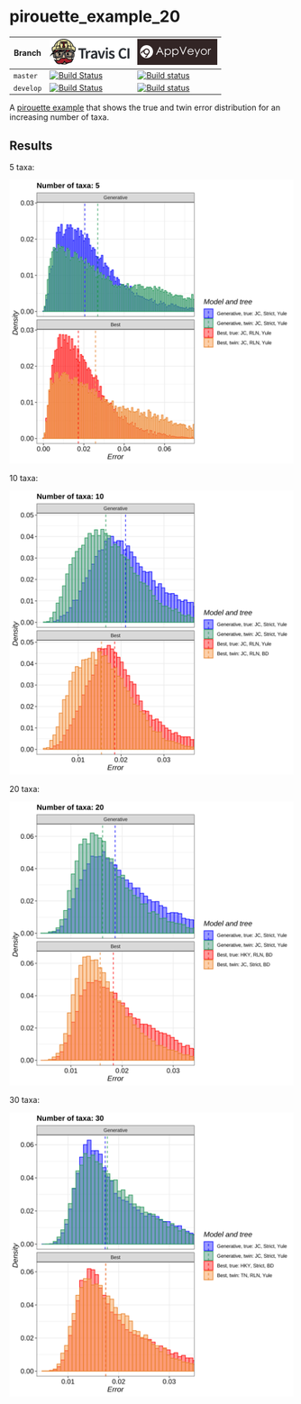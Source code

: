 # pirouette_example_20

Branch   |[![Travis CI logo](pics/TravisCI.png)](https://travis-ci.com)                                                                                                 |[![AppVeyor logo](pics/AppVeyor.png)](https://appveyor.com)                                                                                               
---------|--------------------------------------------------------------------------------------------------------------------------------------------------------------|--------------------------------------------------------------------------------------------------------------------------------------------------------------------------------------------
`master` |[![Build Status](https://travis-ci.com/richelbilderbeek/pirouette_example_20.svg?branch=master)](https://travis-ci.com/richelbilderbeek/pirouette_example_20) |[![Build status](https://ci.appveyor.com/api/projects/status/dos7ac4cf1x25q58/branch/master?svg=true)](https://ci.appveyor.com/project/richelbilderbeek/pirouette-example-20/branch/master)
`develop`|[![Build Status](https://travis-ci.com/richelbilderbeek/pirouette_example_20.svg?branch=develop)](https://travis-ci.com/richelbilderbeek/pirouette_example_20)|[![Build status](https://ci.appveyor.com/api/projects/status/dos7ac4cf1x25q58/branch/develop?svg=true)](https://ci.appveyor.com/project/richelbilderbeek/pirouette-example-20/branch/develop)

A [pirouette example](https://github.com/richelbilderbeek/pirouette_examples)
that shows the true and twin error distribution for an increasing number of taxa.

## Results

5 taxa:

![5 taxa](errors_5.png)

10 taxa:

![10 taxa](errors_10.png)

20 taxa:

![20 taxa](errors_20.png)

30 taxa:

![30 taxa](errors_30.png)

